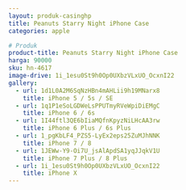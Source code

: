 ```yaml
---
layout: produk-casinghp
title: Peanuts Starry Night iPhone Case
categories: apple

# Produk
product-title: Peanuts Starry Night iPhone Case
harga: 90000
sku: hn-4617
image-drive: 1i_1esu0St9h0Op0UXbzVLxUO_OcxnI22
gallery:
  - url: 1d1L0A2M6SqNzHBn4mAHLii9h19MNarx8
    title: iPhone 5 / 5s / SE
  - url: 1q1P1eSoLGDWeLsPPUTmyRVeWpiDiEMgC
    title: iPhone 6 / 6s
  - url: 1I44ftl3QE6bIiaMQfnKpyzNiLHcAA3rw
    title: iPhone 6 Plus / 6s Plus
  - url: 1_pgKbLF4_PZS5-LyEx2eps25ZuMJhNNK
    title: iPhone 7 / 8
  - url: 1JEWw-Y9-Oi7U_jsAlApdSA1yqJJqkV1U
    title: iPhone 7 Plus / 8 Plus
  - url: 1i_1esu0St9h0Op0UXbzVLxUO_OcxnI22
    title: iPhone X
---
```

